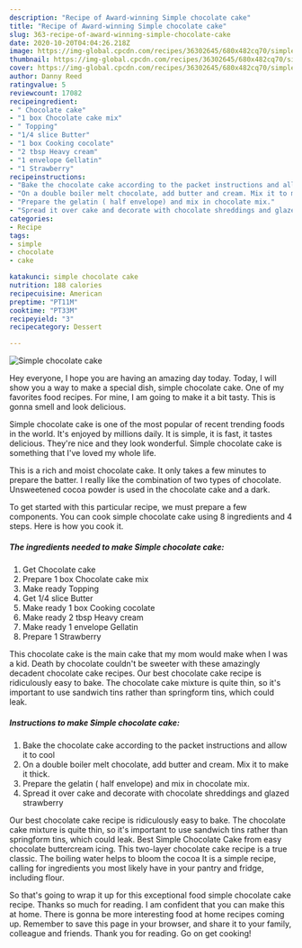 ```yaml
---
description: "Recipe of Award-winning Simple chocolate cake"
title: "Recipe of Award-winning Simple chocolate cake"
slug: 363-recipe-of-award-winning-simple-chocolate-cake
date: 2020-10-20T04:04:26.218Z
image: https://img-global.cpcdn.com/recipes/36302645/680x482cq70/simple-chocolate-cake-recipe-main-photo.jpg
thumbnail: https://img-global.cpcdn.com/recipes/36302645/680x482cq70/simple-chocolate-cake-recipe-main-photo.jpg
cover: https://img-global.cpcdn.com/recipes/36302645/680x482cq70/simple-chocolate-cake-recipe-main-photo.jpg
author: Danny Reed
ratingvalue: 5
reviewcount: 17082
recipeingredient:
- " Chocolate cake"
- "1 box Chocolate cake mix"
- " Topping"
- "1/4 slice Butter"
- "1 box Cooking cocolate"
- "2 tbsp Heavy cream"
- "1 envelope Gellatin"
- "1 Strawberry"
recipeinstructions:
- "Bake the chocolate cake according to the packet instructions and allow it to cool"
- "On a double boiler melt chocolate, add butter and cream. Mix it to make it thick."
- "Prepare the gelatin ( half envelope) and mix in chocolate mix."
- "Spread it over cake and decorate with chocolate shreddings and glazed strawberry"
categories:
- Recipe
tags:
- simple
- chocolate
- cake

katakunci: simple chocolate cake 
nutrition: 188 calories
recipecuisine: American
preptime: "PT11M"
cooktime: "PT33M"
recipeyield: "3"
recipecategory: Dessert

---
```



![Simple chocolate cake](https://img-global.cpcdn.com/recipes/36302645/680x482cq70/simple-chocolate-cake-recipe-main-photo.jpg)

Hey everyone, I hope you are having an amazing day today. Today, I will show you a way to make a special dish, simple chocolate cake. One of my favorites food recipes. For mine, I am going to make it a bit tasty. This is gonna smell and look delicious.

Simple chocolate cake is one of the most popular of recent trending foods in the world. It's enjoyed by millions daily. It is simple, it is fast, it tastes delicious. They're nice and they look wonderful. Simple chocolate cake is something that I've loved my whole life.

This is a rich and moist chocolate cake. It only takes a few minutes to prepare the batter. I really like the combination of two types of chocolate. Unsweetened cocoa powder is used in the chocolate cake and a dark.


To get started with this particular recipe, we must prepare a few components. You can cook simple chocolate cake using 8 ingredients and 4 steps. Here is how you cook it.

<!--inarticleads1-->

##### The ingredients needed to make Simple chocolate cake:

1. Get  Chocolate cake
1. Prepare 1 box Chocolate cake mix
1. Make ready  Topping
1. Get 1/4 slice Butter
1. Make ready 1 box Cooking cocolate
1. Make ready 2 tbsp Heavy cream
1. Make ready 1 envelope Gellatin
1. Prepare 1 Strawberry


This chocolate cake is the main cake that my mom would make when I was a kid. Death by chocolate couldn&#39;t be sweeter with these amazingly decadent chocolate cake recipes. Our best chocolate cake recipe is ridiculously easy to bake. The chocolate cake mixture is quite thin, so it&#39;s important to use sandwich tins rather than springform tins, which could leak. 

<!--inarticleads2-->

##### Instructions to make Simple chocolate cake:

1. Bake the chocolate cake according to the packet instructions and allow it to cool
1. On a double boiler melt chocolate, add butter and cream. Mix it to make it thick.
1. Prepare the gelatin ( half envelope) and mix in chocolate mix.
1. Spread it over cake and decorate with chocolate shreddings and glazed strawberry


Our best chocolate cake recipe is ridiculously easy to bake. The chocolate cake mixture is quite thin, so it&#39;s important to use sandwich tins rather than springform tins, which could leak. Best Simple Chocolate Cake from easy chocolate buttercream icing. This two-layer chocolate cake recipe is a true classic. The boiling water helps to bloom the cocoa It is a simple recipe, calling for ingredients you most likely have in your pantry and fridge, including flour. 

So that's going to wrap it up for this exceptional food simple chocolate cake recipe. Thanks so much for reading. I am confident that you can make this at home. There is gonna be more interesting food at home recipes coming up. Remember to save this page in your browser, and share it to your family, colleague and friends. Thank you for reading. Go on get cooking!
